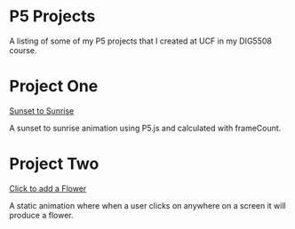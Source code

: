 # P5 Projects

A listing of some of my P5 projects that I created at UCF in my DIG5508 course.

# Project One

[Sunset to Sunrise](./sunset)

A sunset to sunrise animation using P5.js and calculated with frameCount.

# Project Two

[Click to add a Flower](./flower)

A static animation where when a user clicks on anywhere on a screen it will produce a flower.